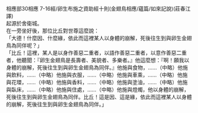 相應部30相應 7-16經/卵生布施之資助經十則(金翅鳥相應/蘊篇/如來記說)(莊春江譯)  
起源於舍衛城。  
在一旁坐好後，那位比丘對世尊這麼說：  
「大德！什麼因、什麼緣，依此而這裡某人以身體的崩解，死後往生到與卵生金翅鳥為同伴呢？」  
「比丘！這裡，某人是以身作善惡二重者，以語作善惡二重者，以意作善惡二重者，他聽聞：『卵生金翅鳥是長壽者、美貌者、多樂者。』他這麼想：『啊！願我以身體的崩解，死後往生到與卵生金翅鳥為同伴。』他施與食物，……（中略）他施與飲料，……（中略）他施與衣服，……（中略）他施與車乘，……（中略）他施與花環，……（中略）他施與香料，……（中略）他施與塗油，……（中略）他施與臥床，……（中略）他施與住處，……（中略）他施與燈燭，他以身體的崩解，死後往生到與卵生金翅鳥為同伴。比丘！這是因、這是緣，依此而這裡某人以身體的崩解，死後往生到與卵生金翅鳥為同伴。」  
  
  
